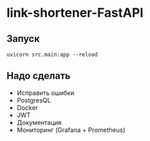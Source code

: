 # link-shortener-FastAPI

## Запуск
`uvicorn src.main:app --reload`

## Надо сделать

* Исправить ошибки
* PostgresQL
* Docker
* JWT
* Документация
* Мониторинг (Grafana + Prometheus)